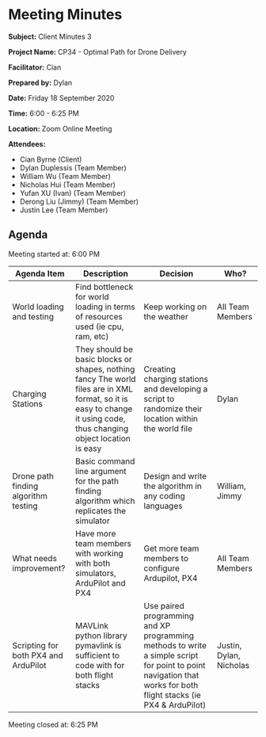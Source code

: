 # Meeting Minutes

**Subject:** Client Minutes 3

**Project Name:** CP34 - Optimal Path for Drone Delivery

**Facilitator:** Cian

**Prepared by:** Dylan

**Date:** Friday 18 September 2020

**Time:** 6:00 - 6:25 PM

**Location:** Zoom Online Meeting

**Attendees:**

* Cian Byrne (Client)
* Dylan Duplessis (Team Member)
* William Wu (Team Member)
* Nicholas Hui (Team Member)
* Yufan XU (Ivan) (Team Member)
* Derong Liu (Jimmy) (Team Member)
* Justin Lee (Team Member)

## Agenda

Meeting started at: 6:00 PM

| Agenda Item | Description | Decision | Who? |
| -- | -- | -- | -- |
| World loading and testing | Find bottleneck for world loading in terms of resources used (ie cpu, ram, etc) | Keep working on the weather | All Team Members |
| Charging Stations | They should be basic blocks or shapes, nothing fancy The world files are in XML format, so it is easy to change it using code, thus changing object location is easy | Creating charging stations and developing a script to randomize their location within the world file | Dylan |
| Drone path finding algorithm testing | Basic command line argument for the path finding algorithm which replicates the simulator | Design and write the algorithm in any coding languages | William, Jimmy |
| What needs improvement? | Have more team members with working with both simulators, ArduPilot and PX4 | Get more team members to configure Ardupilot, PX4 | All Team Members |
| Scripting for both PX4 and ArduPilot | MAVLink python library pymavlink is sufficient to code with for both flight stacks | Use paired programming and XP programming methods to write a simple script for point to point navigation that works for both flight stacks (ie PX4 & ArduPilot) | Justin, Dylan, Nicholas |

Meeting closed at:  6:25 PM
